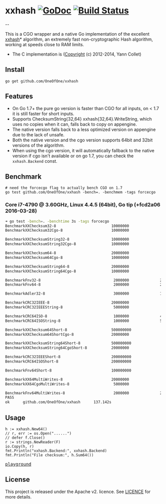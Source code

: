 # xxhash [![GoDoc](http://godoc.org/github.com/OneOfOne/xxhash?status.svg)](http://godoc.org/github.com/OneOfOne/xxhash) [![Build Status](https://travis-ci.org/OneOfOne/xxhash.svg?branch=master)](https://travis-ci.org/OneOfOne/xxhash)
--

This is a CGO wrapper and a native Go implementation of the excellent [xxhash](https://github.com/Cyan4973/xxHash)* algorithm, an extremely fast non-cryptographic Hash algorithm, working at speeds close to RAM limits.

* The C implementation is ([Copyright](https://github.com/Cyan4973/xxHash/blob/master/LICENSE) (c) 2012-2014, Yann Collet)

## Install

	go get github.com/OneOfOne/xxhash

## Features

* On Go 1.7+ the pure go version is faster than CGO for all inputs, on < 1.7 it is still faster for short inputs.
* Supports ChecksumString{32,64} xxhash{32,64}.WriteString, which uses no copies when it can, falls back to copy on appengine.
* The native version falls back to a less optimized version on appengine due to the lack of unsafe.
* Both the native version and the cgo version supports 64bit and 32bit versions of the algorithm.
* When using the cgo version, it will automatically fallback to the native version if cgo isn't available or on go 1.7,
you can check the `xxhash.Backend` const.

## Benchmark
```
# need the forcecgo flag to actually bench CGO on 1.7
go test github.com/OneOfOne/xxhash -bench=. -benchmem -tags forcecgo
```

### Core i7-4790 @ 3.60GHz, Linux 4.4.5 (64bit), Go tip (+fcd2a06 2016-03-28)

```bash
➜ go test -bench=. -benchtime 3s -tags forcecgo
BenchmarkXXChecksum32-8                         10000000               352 ns/op
BenchmarkXXChecksum32Cgo-8                      10000000               562 ns/op

BenchmarkXXChecksumString32-8                   10000000               361 ns/op
BenchmarkXXChecksumString32Cgo-8                10000000               572 ns/op

BenchmarkXXChecksum64-8                         20000000               188 ns/op
BenchmarkXXChecksum64Cgo-8                      10000000               418 ns/op

BenchmarkXXChecksumString64-8                   20000000               202 ns/op
BenchmarkXXChecksumString64Cgo-8                10000000               436 ns/op

BenchmarkFnv32-8                                 2000000              2438 ns/op
BenchmarkFnv64-8                                 2000000              2407 ns/op

BenchmarkAdler32-8                               3000000              1242 ns/op

BenchmarkCRC32IEEE-8                            20000000               206 ns/op
BenchmarkCRC32IEEEString-8                       5000000               715 ns/op

BenchmarkCRC64ISO-8                              1000000              4767 ns/op
BenchmarkCRC64ISOString-8                        1000000              5418 ns/op

BenchmarkXXChecksum64Short-8                    500000000                9.71 ns/op
BenchmarkXXChecksum64ShortCgo-8                 20000000               263 ns/op

BenchmarkXXChecksumString64Short-8              500000000               11.6 ns/op
BenchmarkXXChecksumString64CgoShort-8           20000000               271 ns/op

BenchmarkCRC32IEEEShort-8                       200000000               24.2 ns/op
BenchmarkCRC64ISOShort-8                        200000000               22.6 ns/op

BenchmarkFnv64Short-8                           100000000               58.7 ns/op

BenchmarkXX64MultiWrites-8                      20000000               231 ns/op
BenchmarkXX64CgoMultiWrites-8                    5000000               744 ns/op

BenchmarkFnv64MultiWrites-8                      2000000              2368 ns/op
PASS
ok      github.com/OneOfOne/xxhash      137.142s
```

## Usage
	h := xxhash.New64()
	// r, err := os.Open("......")
	// defer f.Close()
	r := strings.NewReader(F)
	io.Copy(h, r)
	fmt.Println("xxhash.Backend:", xxhash.Backend)
	fmt.Println("File checksum:", h.Sum64())

[<kbd>playground</kbd>](http://play.golang.org/p/rhRN3RdQyd)

## License

This project is released under the Apache v2. licence. See [LICENCE](LICENCE) for more details.